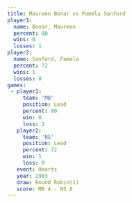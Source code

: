 ```yaml
---
title: Maureen Bonar vs Pamela Sanford
player1:               
  name: Bonar, Maureen 
  percent: 80          
  wins: 0              
  losses: 1            
player2:               
  name: Sanford, Pamela
  percent: 72          
  wins: 1              
  losses: 0            
games:
 - player1:        
     team: 'MB'    
     position: Lead
     percent: 80   
     win: 0        
     loss: 1       
   player2:        
     team: 'NS'    
     position: Lead
     percent: 72   
     win: 1        
     loss: 0       
   event: Hearts       
   year: 1983          
   draw: Round Robin(1)
   score: MB 4 - NS 8  
---
```

